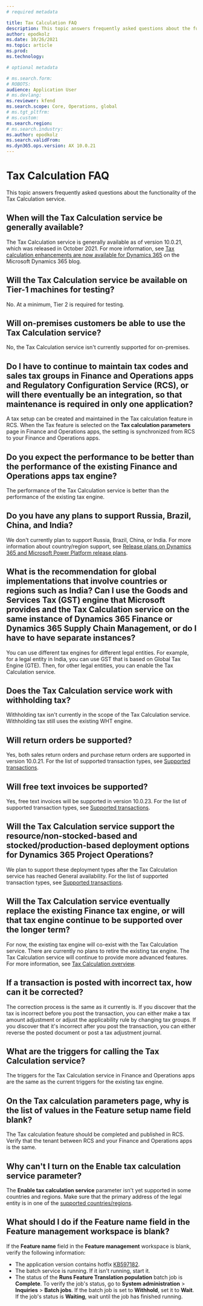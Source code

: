 ```yaml
---
# required metadata

title: Tax Calculation FAQ
description: This topic answers frequently asked questions about the functionality of the Tax Calculation service.
author: epodkolz
ms.date: 10/26/2021
ms.topic: article
ms.prod: 
ms.technology: 

# optional metadata

# ms.search.form: 
# ROBOTS: 
audience: Application User
# ms.devlang: 
ms.reviewer: kfend
ms.search.scope: Core, Operations, global
# ms.tgt_pltfrm: 
# ms.custom: 
ms.search.region:
# ms.search.industry: 
ms.author: epodkolz
ms.search.validFrom:
ms.dyn365.ops.version: AX 10.0.21
---
```


# Tax Calculation FAQ

This topic answers frequently asked questions about the functionality of the Tax Calculation service.

## When will the Tax Calculation service be generally available?

The Tax Calculation service is generally available as of version 10.0.21, which was released in October 2021. For more information, see [Tax calculation enhancements are now available for Dynamics 365](https://cloudblogs.microsoft.com/dynamics365/bdm/2021/10/26/tax-calculation-enhancements-are-now-available-for-dynamics-365/) on the Microsoft Dynamics 365 blog.

## Will the Tax Calculation service be available on Tier-1 machines for testing?

No. At a minimum, Tier 2 is required for testing.

## Will on-premises customers be able to use the Tax Calculation service?

No, the Tax Calculation service isn't currently supported for on-premises.

## Do I have to continue to maintain tax codes and sales tax groups in Finance and Operations apps and Regulatory Configuration Service (RCS), or will there eventually be an integration, so that maintenance is required in only one application?

A tax setup can be created and maintained in the Tax calculation feature in RCS. When the Tax feature is selected on the **Tax calculation parameters** page in Finance and Operations apps, the setting is synchronized from RCS to your Finance and Operations apps.

## Do you expect the performance to be better than the performance of the existing Finance and Operations apps tax engine?

The performance of the Tax Calculation service is better than the performance of the existing tax engine.

## Do you have any plans to support Russia, Brazil, China, and India?

We don't currently plan to support Russia, Brazil, China, or India. For more information about country/region support, see [Release plans on Dynamics 365 and Microsoft Power Platform release plans](/dynamics365/release-plans/).

## What is the recommendation for global implementations that involve countries or regions such as India? Can I use the Goods and Services Tax (GST) engine that Microsoft provides and the Tax Calculation service on the same instance of Dynamics 365 Finance or Dynamics 365 Supply Chain Management, or do I have to have separate instances?

You can use different tax engines for different legal entities. For example, for a legal entity in India, you can use GST that is based on Global Tax Engine (GTE). Then, for other legal entities, you can enable the Tax Calculation service.

## Does the Tax Calculation service work with withholding tax?

Withholding tax isn't currently in the scope of the Tax Calculation service. Withholding tax still uses the existing WHT engine.

## Will return orders be supported?

Yes, both sales return orders and purchase return orders are supported in version 10.0.21. For the list of supported transaction types, see [Supported transactions](global-tax-calcuation-service-overview.md#supported-transactions).

## Will free text invoices be supported?

Yes, free text invoices will be supported in version 10.0.23. For the list of supported transaction types, see [Supported transactions](global-tax-calcuation-service-overview.md#supported-transactions).

## Will the Tax Calculation service support the resource/non-stocked-based and stocked/production-based deployment options for Dynamics 365 Project Operations?

We plan to support these deployment types after the Tax Calculation service has reached General availability. For the list of supported transaction types, see [Supported transactions](global-tax-calcuation-service-overview.md#supported-transactions).

## Will the Tax Calculation service eventually replace the existing Finance tax engine, or will that tax engine continue to be supported over the longer term?

For now, the existing tax engine will co-exist with the Tax Calculation service. There are currently no plans to retire the existing tax engine. The Tax Calculation service will continue to provide more advanced features. For more information, see [Tax Calculation overview](global-tax-calcuation-service-overview.md).

## If a transaction is posted with incorrect tax, how can it be corrected?

The correction process is the same as it currently is. If you discover that the tax is incorrect before you post the transaction, you can either make a tax amount adjustment or adjust the applicability rule by changing tax groups. If you discover that it's incorrect after you post the transaction, you can either reverse the posted document or post a tax adjustment journal.

## What are the triggers for calling the Tax Calculation service?

The triggers for the Tax Calculation service in Finance and Operations apps are the same as the current triggers for the existing tax engine.

## On the Tax calculation parameters page, why is the list of values in the Feature setup name field blank?

The Tax calculation feature should be completed and published in RCS. Verify that the tenant between RCS and your Finance and Operations apps is the same.

## Why can't I turn on the Enable tax calculation service parameter?

The **Enable tax calculation service** parameter isn't yet supported in some countries and regions. Make sure that the primary address of the legal entity is in one of the [supported countries/regions](global-tax-calcuation-service-overview.md#supported-countriesregions).

## What should I do if the Feature name field in the Feature management workspace is blank?

If the **Feature name** field in the **Feature management** workspace is blank, verify the following information:

- The application version contains hotfix [KB597182](https://fix.lcs.dynamics.com/Issue/Details?bugId=597182&dbType=3).
- The batch service is running. If it isn't running, start it.
- The status of the **Runs Feature Translation population** batch job is **Complete**. To verify the job's status, go to **System administration** \> **Inquiries** \> **Batch jobs**. If the batch job is set to **Withhold**, set it to **Wait**. If the job's status is **Waiting**, wait until the job has finished running.
